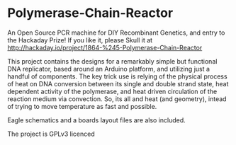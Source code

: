 Polymerase-Chain-Reactor
========================

An Open Source PCR machine for DIY Recombinant Genetics, and entry to the Hackaday Prize! If you like it, please Skull it at http://hackaday.io/project/1864-%245-Polymerase-Chain-Reactor

This project contains the designs for a remarkably simple but functional DNA replicator, based around an Arduino platform, and utilizing just a handful of components. The key trick use is relying of the physical process of heat on DNA conversion between its single and double strand state, heat dependent activity of the polymerase, and heat driven circulation of the reaction medium via convection. So, its all and heat (and geometry), intead of trying to move temperature as fast and possible.

Eagle schematics and a boards layout files are also included.

The project is GPLv3 licenced

